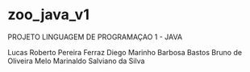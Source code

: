 # zoo_java_v1
 PROJETO LINGUAGEM DE PROGRAMAÇAO 1 - JAVA

Lucas Roberto Pereira Ferraz 
Diego Marinho Barbosa Bastos
Bruno de Oliveira Melo
Marinaldo Salviano da Silva
